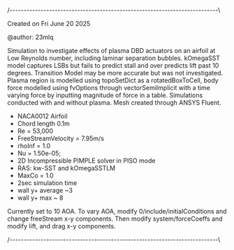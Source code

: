 
/*--------------------------------------------------------------------------*\

Created on Fri June 20 2025

@author: 23mlq


Simulation to investigate effects of plasma DBD actuators on an
airfoil at Low Reynolds number, including laminar separation bubbles.
kOmegaSST model captures LSBs but fails to predict stall and
over predicts lift past 10 degrees. Transition Model may be more
accurate but was not investigated. Plasma region is modelled using
topoSetDict as a rotatedBoxToCell, body force modelled using fvOptions
through vectorSemiImplicit with a time varying force by inputting
magnitude of force in a table. Simulations conducted with and without
plasma. Mesh created through ANSYS Fluent. 


- NACA0012 Airfoil
- Chord length 0.1m
- Re = 53,000
- FreeStreamVelocity = 7.95m/s
- rhoInf = 1.0
- Nu = 1.50e-05;
- 2D Incompressible PIMPLE solver in PISO mode
- RAS: kw-SST and kOmegaSSTLM
- MaxCo = 1.0
- 2sec simulation time
- wall y+ average ~3
- wall y+ max ~ 8


Currently set to 10 AOA. To vary AOA, modify
0/include/initialConditions and change freeStream x-y components.
Then modify system/forceCoeffs and modify lift, and drag x-y
components.

/*--------------------------------------------------------------------------*\
